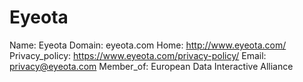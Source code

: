 
# Eyeota

Name: Eyeota
Domain: eyeota.com
Home: http://www.eyeota.com/
Privacy_policy: https://www.eyeota.com/privacy-policy/
Email: privacy@eyeota.com
Member_of: European Data Interactive Alliance

